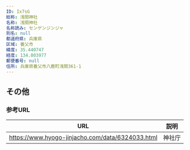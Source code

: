 ```yaml
---
ID: Ix7sG
総称: 浅間神社
名称: 浅間神社
名称読み: センゲンジンジャ
別名: null
都道府県: 兵庫県
区域: 養父市
緯度: 35.440747
経度: 134.803977
郵便番号: null
住所: 兵庫県養父市八鹿町浅間361-1
---
```


## その他

### 参考URL

| URL                                              | 説明   |
| ------------------------------------------------ | ------ |
| https://www.hyogo-jinjacho.com/data/6324033.html | 神社庁 |
